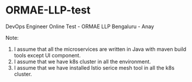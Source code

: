 # ORMAE-LLP-test
DevOps Engineer Online Test - ORMAE LLP Bengaluru - Anay

Note:
1. I assume that all the microservices are written in Java with maven build tools except UI component.
2. I assume that we have k8s cluster in all the environment. 
3. I assume that we have installed Istio serice mesh tool in all the k8s cluster. 
